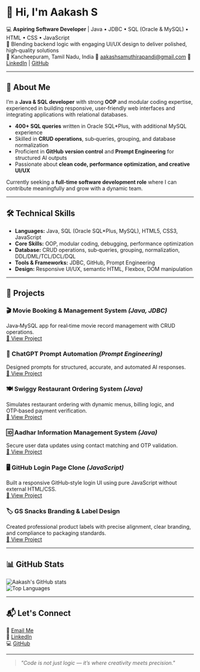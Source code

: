 # 👋 Hi, I'm Aakash S

💻 **Aspiring Software Developer** | Java • JDBC • SQL (Oracle & MySQL) • HTML • CSS • JavaScript  
🎯 Blending backend logic with engaging UI/UX design to deliver polished, high‑quality solutions  
📍 Kancheepuram, Tamil Nadu, India
📧 [aakashsamuthirapandi@gmail.com](mailto:aakashsamuthirapandi@gmail.com) 
🔗 [LinkedIn](https://linkedin.com/in/aakash-s-a253822b3) | [GitHub](https://github.com/AakashSak)

---

## 🚀 About Me

I’m a **Java & SQL developer** with strong **OOP** and modular coding expertise, experienced in building responsive, user‑friendly web interfaces and integrating applications with relational databases.  

- **400+ SQL queries** written in Oracle SQL\*Plus, with additional MySQL experience  
- Skilled in **CRUD operations**, sub‑queries, grouping, and database normalization  
- Proficient in **GitHub version control** and **Prompt Engineering** for structured AI outputs  
- Passionate about **clean code, performance optimization, and creative UI/UX**  

Currently seeking a **full‑time software development role** where I can contribute meaningfully and grow with a dynamic team.

---

## 🛠 Technical Skills

- **Languages:** Java, SQL (Oracle SQL\*Plus, MySQL), HTML5, CSS3, JavaScript  
- **Core Skills:** OOP, modular coding, debugging, performance optimization  
- **Database:** CRUD operations, sub‑queries, grouping, normalization, DDL/DML/TCL/DCL/DQL  
- **Tools & Frameworks:** JDBC, GitHub, Prompt Engineering  
- **Design:** Responsive UI/UX, semantic HTML, Flexbox, DOM manipulation

---

## 💼 Projects

### 🎬 Movie Booking & Management System *(Java, JDBC)*  
Java‑MySQL app for real‑time movie record management with CRUD operations.  
[🔗 View Project](#)

### 🤖 ChatGPT Prompt Automation *(Prompt Engineering)*  
Designed prompts for structured, accurate, and automated AI responses.  
[🔗 View Project](#)

### 🍽 Swiggy Restaurant Ordering System *(Java)*  
Simulates restaurant ordering with dynamic menus, billing logic, and OTP‑based payment verification.  
[🔗 View Project](#)

### 🆔 Aadhar Information Management System *(Java)*  
Secure user data updates using contact matching and OTP validation.  
[🔗 View Project](#)

### 🖥 GitHub Login Page Clone *(JavaScript)*  
Built a responsive GitHub‑style login UI using pure JavaScript without external HTML/CSS.  
[🔗 View Project](#)

### 🏷 GS Snacks Branding & Label Design  
Created professional product labels with precise alignment, clear branding, and compliance to packaging standards.  
[🔗 View Project](#)

---

## 📊 GitHub Stats

![Aakash's GitHub stats](https://github-readme-stats.vercel.app/api?username=AakashSak&show_icons=true&theme=tokyonight)  
![Top Languages](https://github-readme-stats.vercel.app/api/top-langs/?username=AakashSak&layout=compact&theme=tokyonight)

---

## 📬 Let's Connect

📧 [Email Me](mailto:aakashsamuthirapandi@gmail.com)  
🔗 [LinkedIn](https://linkedin.com/in/aakash-s-a253822b3)  
💻 [GitHub](https://github.com/AakashSak)

---

> *"Code is not just logic — it’s where creativity meets precision."*
